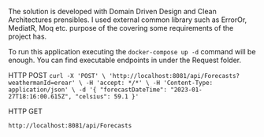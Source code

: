 
The solution is developed with Domain Driven Design and Clean Architectures prensibles. I used external common library such as ErrorOr, MediatR, Moq etc. purpose of the covering some requirements of the project has. 

To run this application executing the `docker-compose up -d` command will be enough.
You can find executable endpoints in under the Request folder.

HTTP POST
`curl -X 'POST' \
  'http://localhost:8081/api/Forecasts?weathermanId=erear' \
  -H 'accept: */*' \
  -H 'Content-Type: application/json' \
  -d '{
  "forecastDateTime": "2023-01-27T18:16:00.615Z",
  "celsius": 59.1
}'`


HTTP GET

`http://localhost:8081/api/Forecasts`

